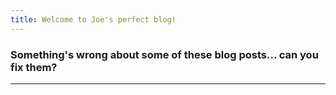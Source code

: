 ```yaml
---
title: Welcome to Joe's perfect blog!
---
```


### Something's wrong about some of these blog posts... can you fix them?

---
<br>
